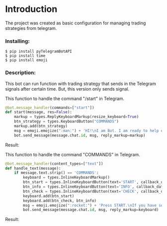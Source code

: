 # Introduction
The project was created as basic configuration for managing trading strategies from telegram.

### Installing:
```
$ pip install pyTelegramBotAPI
$ pip install time
$ pip install emoji
```

### Description:
This bot can run function with trading strategy that sends in the Telegram signals after certain time. But, this version only sends signal.


This function to handle the command "/start" in Telegram.

```python
@bot.message_handler(commands=["start"])
def start(message, res=False):
    markup = types.ReplyKeyboardMarkup(resize_keyboard=True)
    btn_strategy = types.KeyboardButton("COMMANDS")
    markup.add(btn_strategy)
    msg = emoji.emojize(":man:") + 'HI!\nI am Bot. I am ready to help earn money for you.'
    bot.send_message(message.chat.id, msg, reply_markup=markup)
 ```
 Result:
 
 This function to handle the command "COMMANDS" in Telegram.
 
```python
@bot.message_handler(content_types=["text"])
def handle_text(message):
    if message.text.strip() == 'COMMANDS':
        keyboard = types.InlineKeyboardMarkup()
        btn_start = types.InlineKeyboardButton(text='START', callback_data='cycle_start')
        btn_info = types.InlineKeyboardButton(text='INFO', callback_data='cycle_info')
        btn_check = types.InlineKeyboardButton(text='CHECK', callback_data='cycle_check')
        keyboard.add(btn_start)
        keyboard.add(btn_check, btn_info)
        msg = emoji.emojize(":rocket:") + 'Press START.\nIf you have some questions, press HELP.'
        bot.send_message(message.chat.id, msg, reply_markup=keyboard)
```
Result:
